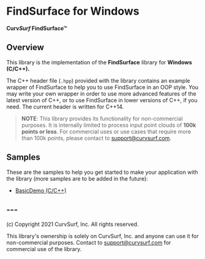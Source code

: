 # FindSurface for Windows

**Curv*Surf* FindSurface™**

## Overview

This library is the implementation of the **FindSurface** library for **Windows (C/C++).**

The C++ header file (`.hpp`) provided with the library contains an example wrapper of FindSurface to help you to use FindSurface in an OOP style. You may write your own wrapper in order to use more advanced features of the latest version of C++, or to use FindSurface in lower versions of C++, if you need. The current header is written for C++14.

> **NOTE**: This library provides its functionality for non-commercial purposes. It is internally limited to process input point clouds of **100k points or less**. For commercial uses or use cases that require more than 100k points, please contact to support@curvsurf.com.


## Samples

These are the samples to help you get started to make your application with the library (more samples are to be added in the future):

- [BasicDemo (C/C++)](https://github.com/CurvSurf/FindSurface-BasicDemo-Windows-Linux)



## ---

(c) Copyright 2021 CurvSurf, Inc. All rights reserved.

This library's ownership is solely on CurvSurf, Inc. and anyone can use it for non-commercial purposes. Contact to support@curvsurf.com for commercial use of the library.

